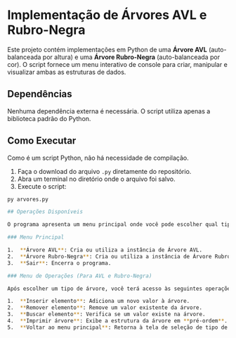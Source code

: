 # Implementação de Árvores AVL e Rubro-Negra

Este projeto contém implementações em Python de uma **Árvore AVL** (auto-balanceada por altura) e uma **Árvore Rubro-Negra** (auto-balanceada por cor). O script fornece um menu interativo de console para criar, manipular e visualizar ambas as estruturas de dados.

## Dependências

Nenhuma dependência externa é necessária. O script utiliza apenas a biblioteca padrão do Python.

## Como Executar

Como é um script Python, não há necessidade de compilação.
1.  Faça o download do arquivo `.py` diretamente do repositório.
2.  Abra um terminal no diretório onde o arquivo foi salvo.
3.  Execute o script:

```bash
py arvores.py

## Operações Disponíveis

O programa apresenta um menu principal onde você pode escolher qual tipo de árvore deseja utilizar.

### Menu Principal

1.  **Árvore AVL**: Cria ou utiliza a instância de Árvore AVL.
2.  **Árvore Rubro-Negra**: Cria ou utiliza a instância de Árvore Rubro-Negra.
3.  **Sair**: Encerra o programa.

### Menu de Operações (Para AVL e Rubro-Negra)

Após escolher um tipo de árvore, você terá acesso às seguintes operações:

1.  **Inserir elemento**: Adiciona um novo valor à árvore. 
2.  **Remover elemento**: Remove um valor existente da árvore. 
3.  **Buscar elemento**: Verifica se um valor existe na árvore.
4.  **Imprimir árvore**: Exibe a estrutura da árvore em **pré-ordem**.
5.  **Voltar ao menu principal**: Retorna à tela de seleção de tipo de árvore.
